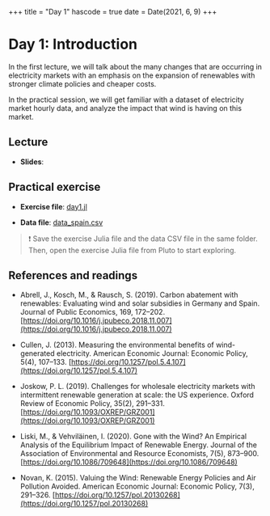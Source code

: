 +++
title = "Day 1"
hascode = true
date = Date(2021, 6, 9)
+++

# Day 1: Introduction

In the first lecture, we will talk about the many changes that are occurring in electricity markets with an emphasis on the expansion of renewables with stronger climate policies and cheaper costs. 

In the practical session, we will get familiar with a dataset of electricity market hourly data, and analyze the impact that wind is having on this market.

## Lecture

* **Slides**: 

## Practical exercise

* **Exercise file**: [day1.jl](/_assets/day1/day1.jl)

* **Data file**: [data_spain.csv](/_assets/day1/data_spain.csv)

<!-- ## Homework -->
> :exclamation: Save the exercise Julia file and the data CSV file in the same folder. Then, open the exercise Julia file from Pluto to start exploring. 

## References and readings

* Abrell, J., Kosch, M., & Rausch, S. (2019). Carbon abatement with renewables: Evaluating wind and solar subsidies in Germany and Spain. Journal of Public Economics, 169, 172–202. [https://doi.org/10.1016/j.jpubeco.2018.11.007](https://doi.org/10.1016/j.jpubeco.2018.11.007)

* Cullen, J. (2013). Measuring the environmental benefits of wind-generated electricity. American Economic Journal: Economic Policy, 5(4), 107–133. [https://doi.org/10.1257/pol.5.4.107](https://doi.org/10.1257/pol.5.4.107)

* Joskow, P. L. (2019). Challenges for wholesale electricity markets with intermittent renewable generation at scale: the US experience. Oxford Review of Economic Policy, 35(2), 291–331. [https://doi.org/10.1093/OXREP/GRZ001](https://doi.org/10.1093/OXREP/GRZ001)

* Liski, M., & Vehviläinen, I. (2020). Gone with the Wind? An Empirical Analysis of the Equilibrium Impact of Renewable Energy. Journal of the Association of Environmental and Resource Economists, 7(5), 873–900. [https://doi.org/10.1086/709648](https://doi.org/10.1086/709648)

* Novan, K. (2015). Valuing the Wind: Renewable Energy Policies and Air Pollution Avoided. American Economic Journal: Economic Policy, 7(3), 291–326. [https://doi.org/10.1257/pol.20130268](https://doi.org/10.1257/pol.20130268)